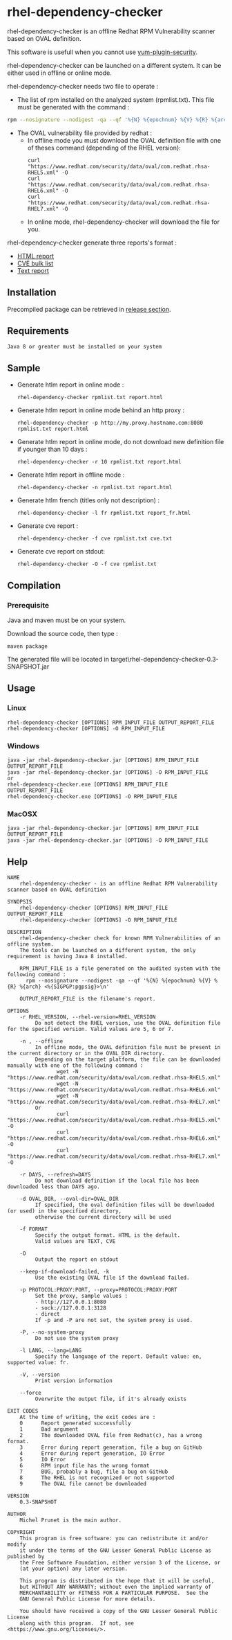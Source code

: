 # rhel-dependency-checker

rhel-dependency-checker is an offline Redhat RPM Vulnerability scanner based on OVAL definition. 

This software is usefull when you cannot use [yum-plugin-security](https://access.redhat.com/solutions/10021).

rhel-dependency-checker can be launched on a different system. It can be either used in offline or online mode.

rhel-dependency-checker needs two file to operate :
- The list of rpm installed on the analyzed system (rpmlist.txt). This file must be generated with the command : 
```bash
rpm --nosignature --nodigest -qa --qf '%{N} %{epochnum} %{V} %{R} %{arch} <%{SIGPGP:pgpsig}>\n'  > rpmlist.txt
```
- The OVAL vulnerability file provided by redhat : 
   - In offline mode you must download the OVAL definition file with one of theses command (depending of the RHEL version):
      ```
      curl "https://www.redhat.com/security/data/oval/com.redhat.rhsa-RHEL5.xml" -O
      curl "https://www.redhat.com/security/data/oval/com.redhat.rhsa-RHEL6.xml" -O
      curl "https://www.redhat.com/security/data/oval/com.redhat.rhsa-RHEL7.xml" -O
      ```
   - In online mode, rhel-dependency-checker will download the file for you.  

rhel-dependency-checker generate three reports's format : 
   - [HTML report](http://htmlpreview.github.io/?https://github.com/mprunet/rhel-dependency-checker/blob/master/sample/report.html)
   - [CVE bulk list](sample/cve.txt)
   - [Text report](sample/text.txt)
   
## Installation
Precompiled package can be retrieved in [release section](https://github.com/mprunet/rhel-dependency-checker/releases).

## Requirements
    Java 8 or greater must be installed on your system

## Sample

- Generate htlm report in online mode :
     ```
     rhel-dependency-checker rpmlist.txt report.html
     ```
- Generate htlm report in online mode behind an http proxy :
     ```
     rhel-dependency-checker -p http://my.proxy.hostname.com:8080 rpmlist.txt report.html
     ```
- Generate htlm report in online mode, do not download new definition file if younger than 10 days :
     ```
     rhel-dependency-checker -r 10 rpmlist.txt report.html
     ```
- Generate htlm report in offline mode :
     ```
     rhel-dependency-checker -n rpmlist.txt report.html
     ```
- Generate htlm french (titles only not description) :
     ```
     rhel-dependency-checker -l fr rpmlist.txt report_fr.html
     ```
- Generate cve report :
     ```
     rhel-dependency-checker -f cve rpmlist.txt cve.txt
     ```
- Generate cve report on stdout:
     ```
     rhel-dependency-checker -O -f cve rpmlist.txt
     ```

## Compilation
### Prerequisite
   Java and maven must be on your system.
   
   Download the source code, then type : 
   ```
   maven package
   ```
   
   The generated file will be located in target\rhel-dependency-checker-0.3-SNAPSHOT.jar

## Usage

### Linux 
    rhel-dependency-checker [OPTIONS] RPM_INPUT_FILE OUTPUT_REPORT_FILE
    rhel-dependency-checker [OPTIONS] -O RPM_INPUT_FILE

### Windows
    java -jar rhel-dependency-checker.jar [OPTIONS] RPM_INPUT_FILE OUTPUT_REPORT_FILE
    java -jar rhel-dependency-checker.jar [OPTIONS] -O RPM_INPUT_FILE
    or
    rhel-dependency-checker.exe [OPTIONS] RPM_INPUT_FILE OUTPUT_REPORT_FILE
    rhel-dependency-checker.exe [OPTIONS] -O RPM_INPUT_FILE
    

### MacOSX
    java -jar rhel-dependency-checker.jar [OPTIONS] RPM_INPUT_FILE OUTPUT_REPORT_FILE
    java -jar rhel-dependency-checker.jar [OPTIONS] -O RPM_INPUT_FILE

## Help
```man
NAME
    rhel-dependency-checker - is an offline Redhat RPM Vulnerability scanner based on OVAL definition

SYNOPSIS
    rhel-dependency-checker [OPTIONS] RPM_INPUT_FILE OUTPUT_REPORT_FILE
    rhel-dependency-checker [OPTIONS] -O RPM_INPUT_FILE

DESCRIPTION
    rhel-dependency-checker check for known RPM Vulnerabilities of an offline system.
    The tools can be launched on a different system, the only requirement is having Java 8 installed.

    RPM_INPUT_FILE is a file generated on the audited system with the following command :
      rpm --nosignature --nodigest -qa --qf '%{N} %{epochnum} %{V} %{R} %{arch} <%{SIGPGP:pgpsig}>\n'

    OUTPUT_REPORT_FILE is the filename's report.

OPTIONS
    -r RHEL_VERSION, --rhel-version=RHEL_VERSION
         Do not detect the RHEL version, use the OVAL definition file for the specified version. Valid values are 5, 6 or 7.

    -n , --offline
         In offline mode, the OVAL definition file must be present in the current directory or in the OVAL_DIR directory.
         Depending on the target platform, the file can be downloaded manually with one of the following command :
                wget -N "https://www.redhat.com/security/data/oval/com.redhat.rhsa-RHEL5.xml"
                wget -N "https://www.redhat.com/security/data/oval/com.redhat.rhsa-RHEL6.xml"
                wget -N "https://www.redhat.com/security/data/oval/com.redhat.rhsa-RHEL7.xml"
         Or
                curl "https://www.redhat.com/security/data/oval/com.redhat.rhsa-RHEL5.xml" -O
                curl "https://www.redhat.com/security/data/oval/com.redhat.rhsa-RHEL6.xml" -O
                curl "https://www.redhat.com/security/data/oval/com.redhat.rhsa-RHEL7.xml" -O

    -r DAYS, --refresh=DAYS
         Do not download definition if the local file has been downloaded less than DAYS ago.

    -d OVAL_DIR, --oval-dir=OVAL_DIR
         If specified, the oval definition files will be downloaded (or used) in the specified directory,
         otherwise the current directory will be used

    -f FORMAT
         Specify the output format. HTML is the default.
         Valid values are TEXT, CVE

    -O
         Output the report on stdout

    --keep-if-download-failed, -k
         Use the existing OVAL file if the download failed.

    -p PROTOCOL:PROXY:PORT, --proxy=PROTOCOL:PROXY:PORT
         Set the proxy, sample values :
         - http://127.0.0.1:8080
         - sock://127.0.0.1:3128
         - direct
         If -p and -P are not set, the system proxy is used.

    -P, --no-system-proxy
         Do not use the system proxy

    -l LANG, --lang=LANG
         Specify the language of the report. Default value: en, supported value: fr.

    -V, --version
         Print version information

    --force
         Overwrite the output file, if it's already exists

EXIT CODES
    At the time of writing, the exit codes are :
    0      Report generated successfully
    1      Bad argument
    2      The downloaded OVAL file from Redhat(c), has a wrong format.
    3      Error during report generation, file a bug on GitHub
    4      Error during report generation, IO Error
    5      IO Error
    6      RPM input file has the wrong format
    7      BUG, probably a bug, file a bug on GitHub
    8      The RHEL is not recognized or not supported
    9      The OVAL file cannot be downloaded

VERSION
    0.3-SNAPSHOT

AUTHOR
    Michel Prunet is the main author.

COPYRIGHT
    This program is free software: you can redistribute it and/or modify
    it under the terms of the GNU Lesser General Public License as published by
    the Free Software Foundation, either version 3 of the License, or
    (at your option) any later version.

    This program is distributed in the hope that it will be useful,
    but WITHOUT ANY WARRANTY; without even the implied warranty of
    MERCHANTABILITY or FITNESS FOR A PARTICULAR PURPOSE.  See the
    GNU General Public License for more details.

    You should have received a copy of the GNU Lesser General Public License
    along with this program.  If not, see <https://www.gnu.org/licenses/>.
```